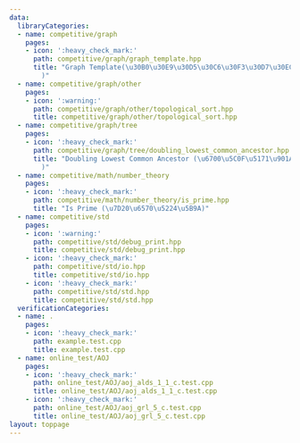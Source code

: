 ```yaml
---
data:
  libraryCategories:
  - name: competitive/graph
    pages:
    - icon: ':heavy_check_mark:'
      path: competitive/graph/graph_template.hpp
      title: "Graph Template(\u30B0\u30E9\u30D5\u30C6\u30F3\u30D7\u30EC\u30FC\u30C8\
        )"
  - name: competitive/graph/other
    pages:
    - icon: ':warning:'
      path: competitive/graph/other/topological_sort.hpp
      title: competitive/graph/other/topological_sort.hpp
  - name: competitive/graph/tree
    pages:
    - icon: ':heavy_check_mark:'
      path: competitive/graph/tree/doubling_lowest_common_ancestor.hpp
      title: "Doubling Lowest Common Ancestor (\u6700\u5C0F\u5171\u901A\u7956\u5148\
        )"
  - name: competitive/math/number_theory
    pages:
    - icon: ':heavy_check_mark:'
      path: competitive/math/number_theory/is_prime.hpp
      title: "Is Prime (\u7D20\u6570\u5224\u5B9A)"
  - name: competitive/std
    pages:
    - icon: ':warning:'
      path: competitive/std/debug_print.hpp
      title: competitive/std/debug_print.hpp
    - icon: ':heavy_check_mark:'
      path: competitive/std/io.hpp
      title: competitive/std/io.hpp
    - icon: ':heavy_check_mark:'
      path: competitive/std/std.hpp
      title: competitive/std/std.hpp
  verificationCategories:
  - name: .
    pages:
    - icon: ':heavy_check_mark:'
      path: example.test.cpp
      title: example.test.cpp
  - name: online_test/AOJ
    pages:
    - icon: ':heavy_check_mark:'
      path: online_test/AOJ/aoj_alds_1_1_c.test.cpp
      title: online_test/AOJ/aoj_alds_1_1_c.test.cpp
    - icon: ':heavy_check_mark:'
      path: online_test/AOJ/aoj_grl_5_c.test.cpp
      title: online_test/AOJ/aoj_grl_5_c.test.cpp
layout: toppage
---
```

